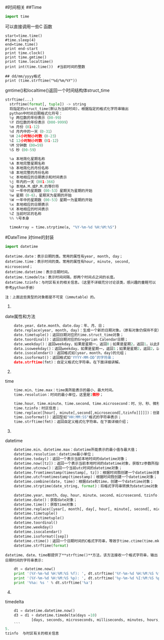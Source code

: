 #时间相关
##Time
```python
import time
```
可以直接调用一些C 函数

```
start=time.time()
#time.sleep(4)
end=time.time()
print end-start
print time.clock()
print time.gmtime()     
print time.localtime()
print int(time.time())  #当前时间的整数

## dd/mm/yyyy格式
print (time.strftime("%d/%m/%Y"))
```
gmtime()和localtime()返回一个时间结构体struct_time

```python 
strftime(...)
  strftime(format[, tuple]) -> string
  将指定的struct_time(默认为当前时间)，根据指定的格式化字符串输出
  python中时间日期格式化符号：
  %y 两位数的年份表示（00-99）
  %Y 四位数的年份表示（000-9999）
  %m 月份（01-12）
  %d 月内中的一天（0-31）
  %H 24小时制小时数（0-23）
  %I 12小时制小时数（01-12） 
  %M 分钟数（00=59）
  %S 秒（00-59）
  
  %a 本地简化星期名称
  %A 本地完整星期名称
  %b 本地简化的月份名称
  %B 本地完整的月份名称
  %c 本地相应的日期表示和时间表示
  %j 年内的一天（001-366）
  %p 本地A.M.或P.M.的等价符
  %U 一年中的星期数（00-53）星期天为星期的开始
  %w 星期（0-6），星期天为星期的开始
  %W 一年中的星期数（00-53）星期一为星期的开始
  %x 本地相应的日期表示
  %X 本地相应的时间表示
  %Z 当前时区的名称
  %% %号本身
  
  timeArray = time.strptime(a, "%Y-%m-%d %H:%M:%S")
  ```
  
  #DateTime
  对time的封装
  ```python
import datetime
```

    datetime.date：表示日期的类。常用的属性有year, month, day；
    datetime.time：表示时间的类。常用的属性有hour, minute, second, microsecond；
    datetime.datetime：表示日期时间。
    datetime.timedelta：表示时间间隔，即两个时间点之间的长度。
    datetime.tzinfo：与时区有关的相关信息。（这里不详细充分讨论该类，感兴趣的童鞋可以参考python手册）

    注：上面这些类型的对象都是不可变（immutable）的。

1. 
date属性和方法

```python
    date.year、date.month、date.day：年、月、日；
    date.replace(year, month, day)：生成一个新的日期对象。（原有对象仍保持不变）
    date.timetuple()：返回日期对应的time.struct_time对象；
    date.toordinal()：返回日期对应的Gregorian Calendar日期；
    date.weekday()：返回weekday，如果是星期一，返回0；如果是星期2，返回1，以此类推；
    data.isoweekday()：返回weekday，如果是星期一，返回1；如果是星期2，返回2，以此类推；
    date.isocalendar()：返回格式如(year，month，day)的元组；
    date.isoformat()：返回格式如'YYYY-MM-DD’的字符串；
    date.strftime(fmt)：自定义格式化字符串。在下面详细讲解。
```
2.
time

```python
    time.min、time.max：time类所能表示的最小、最大时间。
    time.resolution：时间的最小单位，这里是1微秒；

    time.hour、time.minute、time.second、time.microsecond：时、分、秒、微秒；
    time.tzinfo：时区信息；
    time.replace([hour[, minute[,second[,microsecond[,tzinfo]]]]])：创建新的时间对象（原有对象仍不变）
    time.isoformat()：返回型如"HH:MM:SS"格式的字符串表示；
    time.strftime(fmt)：返回自定义格式化字符串。在下面详细介绍；

```
3.
datetime

```python
    datetime.min、datetime.max：datetime所能表示的最小值与最大值；
    datetime.resolution：datetime最小单位；
    datetime.today()：返回一个表示当前本地时间的datetime对象；
    datetime.now([tz])：返回一个表示当前本地时间的datetime对象，获取tz参数所指时区的本地时间；
    datetime.utcnow()：返回一个当前utc时间的datetime对象；
    datetime.fromtimestamp(timestamp[, tz])：根据时间戮创建一个datetime对象，参数tz指定时区信息；
    datetime.utcfromtimestamp(timestamp)：根据时间戮创建一个datetime对象；
    datetime.combine(date, time)：根据date和time，创建一个datetime对象；
    datetime.strptime(date_string, format)：将格式字符串转换为datetime对象；
    
    datetime.year、month、day、hour、minute、second、microsecond、tzinfo：
    datetime.date()：获取date对象；
    datetime.time()：获取time对象；
    datetime.replace([year[, month[, day[, hour[, minute[, second[, microsecond[, tzinfo]]]]]]]])
    datetime.timetuple()
    datetime.utctimetuple()
    datetime.toordinal()
    datetime.weekday()
    datetime.isocalendar()
    datetime.isoformat([sep])
    datetime.ctime()：返回一个日期时间的C格式字符串，等效于time.ctime(time.mktime(dt.timetuple()))；
    datetime.strftime(format)

```

    datetime、date、time都提供了**strftime()**方法，该方法接收一个格式字符串，输出日期时间的字符串表示:
```python
    dt = datetime.now()  
    print '(%Y-%m-%d %H:%M:%S %f): ', dt.strftime('%Y-%m-%d %H:%M:%S %f')  
    print '(%Y-%m-%d %H:%M:%S %p): ', dt.strftime('%y-%m-%d %I:%M:%S %p')  
    print '%%a: %s ' % dt.strftime('%a')  
```
4.
timedelta
```python
    d1 = datetime.datetime.now()
    d3 = d1 + datetime.timedelta(days =10)
            [days, seconds, microseconds, milliseconds, minutes, hours, weeks]
    ```
5.
tzinfo  与时区有关的相关信息
